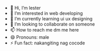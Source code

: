 - 👋 Hi, I’m lester
- 👀 I’m interested in web developing
- 🌱 I’m currently learning ui ux designing
- 💞️ I’m looking to collaborate on someone
- 📫 How to reach me dm me here
- 😄 Pronouns: male
- ⚡ Fun fact: nakangiting nag cocode

<!---
llcooldido/llcooldido is a ✨ special ✨ repository because its `README.md` (this file) appears on your GitHub profile.
You can click the Preview link to take a look at your changes.
--->
